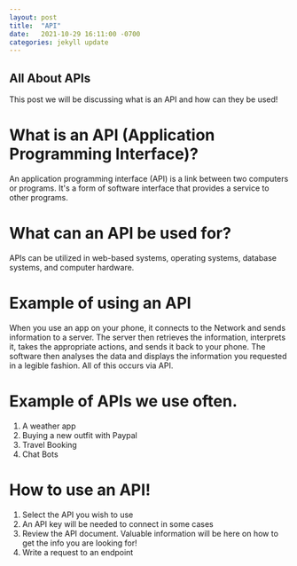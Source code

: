 ```yaml
---
layout: post
title:  "API"
date:   2021-10-29 16:11:00 -0700
categories: jekyll update
---
```

## All About APIs
This post we will be discussing what is an API and how can they be used!

# What is an API (Application Programming Interface)?
An application programming interface (API) is a link between two computers or programs. It's a form of software interface that provides a service to other programs.

# What can an API be used for?
APIs can be utilized in web-based systems, operating systems, database systems, and computer hardware.

# Example of using an API
When you use an app on your phone, it connects to the Network and sends information to a server. The server then retrieves the information, interprets it, takes the appropriate actions, and sends it back to your phone. The software then analyses the data and displays the information you requested in a legible fashion. All of this occurs via API.

# Example of APIs we use often.
1. A weather app
2. Buying a new outfit with Paypal
3. Travel Booking
4. Chat Bots

# How to use an API!
1. Select the API you wish to use
2. An API key will be needed to connect in some cases
3. Review the API document. Valuable information will be here on how to get the info you are looking for!
4. Write a request to an endpoint

